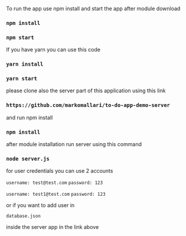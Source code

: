 To run the app use npm install and start the app after module download

### `npm install`

### `npm start`

If you have yarn you can use this code

### `yarn install`

### `yarn start`

please clone also the server part of this application using this link

### `https://github.com/markomallari/to-do-app-demo-server`

and run npm install

### `npm install`

after module installation run server using this command

### `node server.js`

for user credentials you can use 2 accounts

`username: test@test.com`
`password: 123`

`username: test1@test.com`
`password: 123`

or if you want to add user
in

`database.json`

inside the server app in the link above
